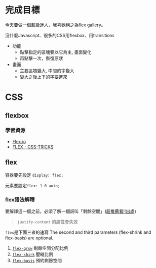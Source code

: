 # 完成目標

今天要做一個超級迷人，我喜歡稱之為flex gallery。

沒什麼Javascript、很多的CSS用flexbox、用transitions

- 功能
  - 點擊指定的區塊要以它為主, 畫面變化
  - 再點擊一次，恢復原狀
- 畫面
  - 主要區塊變大, 中間的字變大
  - 變大之後上下的字要進來

# CSS

## flexbox

### 學習資源

- [Flex.io](https://www.flex.io/)
- [FLEX - CSS-TRICKS](https://css-tricks.com/almanac/properties/f/flex/)

## flex

容器要先設定 `display: flex;`

元素要設定`flex: 1 0 auto;`

### flex語法解釋

要解譯這一個之前，必須了解一個詞叫「剩餘空間」([超推薦看!!出處](http://zhoon.github.io/css3/2014/08/23/flex.html))

> `justify-content` 的屬性會失效

`flex`是下面三者的速寫
The second and third parameters (flex-shrink and flex-basis) are optional.
1. [`flex-grow`](https://css-tricks.com/almanac/properties/f/flex-grow/) 剩餘空間分配比例
2. [`flex-shirk`](https://css-tricks.com/almanac/properties/f/flex-shrink/) 壓縮比例
3. [`flex-basis`](https://css-tricks.com/almanac/properties/f/flex-basis/) 預約剩餘空間
